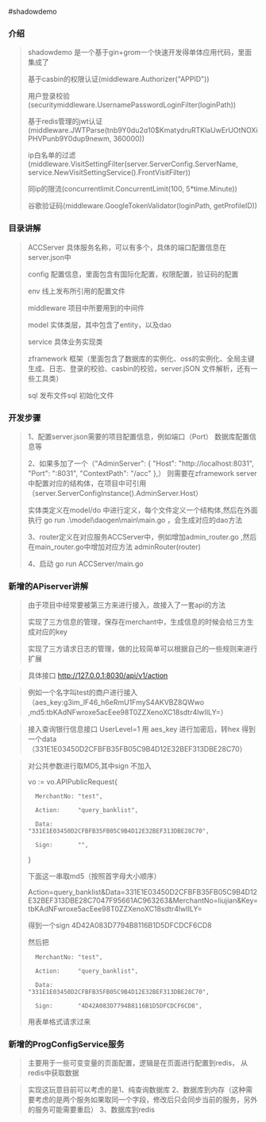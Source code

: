#shadowdemo

### 介绍
> 
> shadowdemo 是一个基于gin+grom一个快速开发得单体应用代码，里面集成了
> 
> 基于casbin的权限认证(middleware.Authorizer("APPID"))
> 
> 用户登录校验(securitymiddleware.UsernamePasswordLoginFilter(loginPath))
>
> 基于redis管理的jwt认证(middleware.JWTParse(tnb9Y0du$2a$10$KmatydruRTKlaUwErUOtNOXiPHVPunb9Y0dup9newm, 360000))
>
> ip白名单的过滤(middleware.VisitSettingFilter(server.ServerConfig.ServerName, service.NewVisitSettingService().FrontVisitFilter))
>
> 同ip的限流(concurrentlimit.ConcurrentLimit(100, 5*time.Minute))
>
> 谷歌验证码(middleware.GoogleTokenValidator(loginPath, getProfileID))
>
### 目录讲解
> 
> ACCServer 具体服务名称，可以有多个，具体的端口配置信息在 server.json中
> 
> config 配置信息，里面包含有国际化配置，权限配置，验证码的配置
> 
> env 线上发布所引用的配置文件
> 
> middleware 项目中所要用到的中间件
> 
> model 实体类层，其中包含了entity，以及dao 
> 
> service 具体业务实现类
> 
> zframework 框架（里面包含了数据库的实例化、oss的实例化、全局主键生成、日志、登录的校验、casbin的校验，server.jSON 文件解析，还有一些工具类）
> 
> sql 发布文件sql 初始化文件 
>

### 开发步骤
> 
> 1、配置server.json需要的项目配置信息，例如端口（Port） 数据库配置信息等
> 
> 2、如果多加了一个（"AdminServer": {
        "Host": "http://localhost:8031",
        "Port": ":8031",
        "ContextPath": "/acc"
    },）  则需要在zframework server中配置对应的结构体，在项目中可引用（server.ServerConfigInstance().AdminServer.Host）
> 
> 实体类定义在model/do 中进行定义，每个文件定义一个结构体,然后在外面执行 go run .\model\daogen\main\main.go ，会生成对应的dao方法
> 
> 3、router定义在对应服务ACCServer中，例如增加admin_router.go ,然后在main_router.go中增加对应方法 adminRouter(router)
> 
> 4、启动 go run ACCServer/main.go


### 新增的APiserver讲解
> 
> 由于项目中经常要被第三方来进行接入，故接入了一套api的方法
> 
> 实现了三方信息的管理，保存在merchant中，生成信息的时候会给三方生成对应的key
> 
> 实现了三方请求日志的管理，做的比较简单可以根据自己的一些规则来进行扩展


> 
> 具体接口 http://127.0.0.1:8030/api/v1/action

> 
> 例如一个名字叫test的商户进行接入（aes_key:g3im_lF46_h6eRmU1FmyS4AKVBZ8QWwo ,md5:tbKAdNFwroxe5acEee98T0ZZXenoXC18sdtr4lwIILY=）

> 
>接入查询银行信息接口 UserLevel=1 用 aes_key 进行加密后，转hex 得到一个data（331E1E03450D2CFBFB35FB05C9B4D12E32BEF313DBE28C70）


> 
>对公共参数进行取MD5,其中sign 不加入
> 
>	vo := vo.APIPublicRequest{
> 
>		MerchantNo: "test",
> 
>		Action:     "query_banklist",
> 
>		Data:       "331E1E03450D2CFBFB35FB05C9B4D12E32BEF313DBE28C70",
> 
>		Sign:       "",
> 
>	}
> 
>
> 
>下面这一串取md5（按照首字母大小顺序）
> 
>Action=query_banklist&Data=331E1E03450D2CFBFB35FB05C9B4D12E32BEF313DBE28C7047F95661AC963263&MerchantNo=liujian&Key=tbKAdNFwroxe5acEee98T0ZZXenoXC18sdtr4lwIILY=
> 
>
> 
>得到一个sign 4D42A083D7794B8116B1D5DFCDCF6CD8
>
> 
>然后把
>
>       MerchantNo: "test",
> 
>		Action:     "query_banklist",
> 
>		Data:       "331E1E03450D2CFBFB35FB05C9B4D12E32BEF313DBE28C70",
> 
>		Sign:       "4D42A083D7794B8116B1D5DFCDCF6CD8",
> 
>        
> 
>用表单格式请求过来





### 新增的ProgConfigService服务
> 
>主要用于一些可变变量的页面配置，逻辑是在页面进行配置到redis， 从redis中获取数据

> 
>实现这玩意目前可以考虑的是1、纯查询数据库 2、数据库到内存（这种需要考虑的是两个服务如果取同一个字段，修改后只会同步当前的服务，另外的服务可能需要重启） 3、数据库到redis

